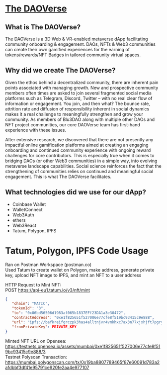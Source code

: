 # [The DAOVerse](https://thedaoverse.org/)

## What is The DAOVerse?

The DAOVerse is a 3D Web & VR-enabled metaverse dApp facilitating community onboarding & engagement. DAOs, NFTs & Web3 communities can create their own gamified experiences for the earning of tokens/rewards/NFT Badges in tailored community virtual spaces.

## Why did we create The DAOVerse?
Given the ethos behind a decentralized community, there are inherent pain points associated with managing growth. New and prospective community members often times are asked to join several fragmented social media platforms such as Telegram, Discord, Twitter – with no real clear flow of information or engagement. You join, and then what? The bounce rate, attrition rate and diffusion of responsibility inherent in social dynamics makes it a real challenge to meaningfully strengthen and grow your community. As members of Blu3DAO along with multiple other DAOs and NFT project communities, our core DAOVerse team has first-hand experience with these issues. 

After extensive research, we discovered that there are not presently any impactful online gamification platforms aimed at creating an engaging onboarding and continued community experience with ongoing reward challenges for core contributors. This is especially true when it comes to bridging DAOs (or other Web3 communities) in a simple way, into evolving metaverse landscape capabilities. Social science reinforces the fact that the strengthening of communities relies on continued and meaningful social engagement. This is what The DAOVerse facilitates.


## What technologies did we use for our dApp?
- Coinbase Wallet
- WalletConnect
- Web3Auth
- ethers
- Web3React
- Tatum, Polygon, IPFS

# Tatum, Polygon, IPFS Code Usage

Ran on Postman Workspace (postman.co) <br />
Used Tatum to create wallet on Polygon, make address, generate private key, upload NFT image to IPFS, and mint an NFT to a user address <br />

HTTP Request to Mint NFT: <br />
POST https://api-eu1.tatum.io/v3/nft/mint
```json
{
   "chain": "MATIC",
   "tokenId": "3",
   "to": "0x06bd56506d1983af065b1837EFf23DA1a3e30472",
   "contractAddress": "0xe1f825651f527006e77cfe8f519bc93415c9e888",
   "url": "ipfs://bafkreifgrczpk3has4alltnjvr4vmkhxc7ax3n77xjxhjft7pgry567sze",
   "fromPrivateKey": PRIVATE_KEY
}
```

Minted NFT URL on Opensea: <br />
https://testnets.opensea.io/assets/mumbai/0xe1f825651f527006e77cfe8f519bc93415c9e888/3 <br />
Testnet Polyscan Transaction: <br />
https://mumbai.polygonscan.com/tx/0x19ba8807789465f87e60091d783a2afdbbf3df41e95791ce920fe2aa4e977107 <br />
